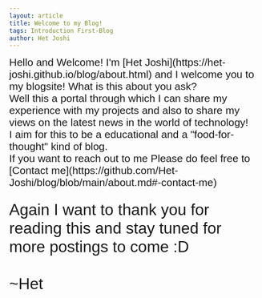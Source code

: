 ```yaml
---
layout: article
title: Welcome to my Blog!
tags: Introduction First-Blog
author: Het Joshi
---
```

<span style="font-size:1.5em; font-family: 'Ubuntu', sans-serif;">
Hello and Welcome! I'm [Het Joshi](https://het-joshi.github.io/blog/about.html) and I welcome you to my blogsite!
What is this about you ask?<br>
Well this a portal through which I can share my experience with my projects and also to share my views on the latest news in the world of technology!<br>
I aim for this to be a educational and a "food-for-thought" kind of blog.<br>
If you want to reach out to me Please do feel free to [Contact me](https://github.com/Het-Joshi/blog/blob/main/about.md#-contact-me)<br>

<br>
<span style="font-size:1.5em; font-family: 'Ubuntu', sans-serif;">
Again I want to thank you for reading this and stay tuned for more postings to come :D<br><br>
~Het

